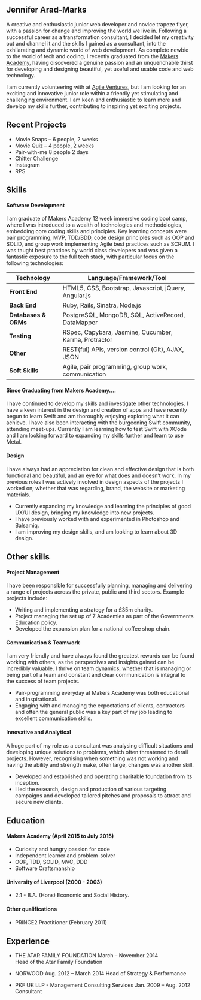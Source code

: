 ## Jennifer Arad-Marks

A creative and enthusiastic junior web developer and novice trapeze flyer, with a passion for change and improving the world we live in. Following a successful career as a transformation consultant, I decided let my creativity out and channel it and the skills I gained as a consultant, into the exhilarating and dynamic world of web development. As complete newbie to the world of tech and coding, I recently graduated from the [Makers Academy](http://www.makersacademy.com), having discovered a genuine passion and an unquenchable thirst for developing and designing beautiful, yet useful and usable code and web technology. 

I am currently volunteering with at [Agile Ventures](http://www.agileventures.org/), but I am looking for an exciting and innovative junior role within a friendly yet stimulating and challenging environment. I am keen and enthusiastic to learn more and develop my skills further, contributing to inspiring yet exciting projects.  

## Recent Projects

  -	Movie Snaps – 6 people, 2 weeks
  -	Movie Quiz – 4 people, 2 weeks
  -	Pair-with-me 8 people 2 days
  -	Chitter Challenge
  -	Instagram
  -	RPS


## Skills

#### Software Development

I am graduate of Makers Academy 12 week immersive coding boot camp, where I was introduced to a wealth of technologies and methodologies, embedding core coding skills and principles. Key learning concepts were pair programming, MVP, TDD/BDD, code design principles such as OOP and SOLID, and group work implementing Agile best practices such as SCRUM.  I was taught best practices by world class developers and was given a fantastic exposure to the full tech stack, with particular focus on the following technologies:

Technology | Language/Framework/Tool
-----------|------------------------
**Front End** | HTML5, CSS, Bootstrap, Javascript, jQuery, Angular.js
**Back End** | Ruby, Rails, Sinatra, Node.js
**Databases & ORMs** | PostgreSQL, MongoDB, SQL, ActiveRecord, DataMapper
**Testing** | RSpec, Capybara, Jasmine, Cucumber, Karma, Protractor
**Other** | REST(ful) APIs, version control (Git), AJAX, JSON
**Soft Skills** | Agile, pair programming, group work, communication


#### Since Graduating from Makers Academy….

I have continued to develop my skills and investigate other technologies. I have a keen interest in the design and creation of apps and have recently begun to learn Swift and am thoroughly enjoying exploring what it can achieve. I have also been interacting with the burgeoning Swift community, attending meet-ups. Currently I am learning how to test Swift with XCode and I am looking forward to expanding my skills further and learn to use Metal. 

#### Design

I have always had an appreciation for clean and effective design that is both functional and beautiful, and an eye for what does and doesn’t work.  In my previous roles I was actively involved in design aspects of the projects I worked on; whether that was regarding, brand, the website or marketing materials. 

  -	Currently expanding my knowledge and learning the principles of good UX/UI design, bringing my knowledge into new projects. 
  -	I have previously worked with and experimented in Photoshop and Balsamiq. 
  -	I am improving my design skills, and am looking to learn about 3D design.

## Other skills

#### Project Management

I have been responsible for successfully planning, managing and delivering a range of projects across the private, public and third sectors. Example projects include:  

  -	Writing and implementing a strategy for a £35m charity.
  -	Project managing the set up of 7 Academies as part of the Governments Education policy.
  -	Developed the expansion plan for a national coffee shop chain.

#### Communication & Teamwork

I am very friendly and have always found the greatest rewards can be found working with others, as the perspectives and insights gained can be incredibly valuable. I thrive on team dynamics, whether that is managing or being part of a team and constant and clear communication is integral to the success of team projects.

  -	Pair-programming everyday at Makers Academy was both educational and inspirational. 
  -	Engaging with and managing the expectations of clients, contractors and often the general public was a key part of my job leading to excellent communication skills.
  
#### Innovative and Analytical

A huge part of my role as a consultant was analysing difficult situations and developing unique solutions to problems, which often threatened to derail projects. However, recognising when something was not working and having the ability and strength make, often large, changes was another skill.

  -	Developed and established and operating charitable foundation from its inception. 
  -	I led the research, design and production of various targeting campaigns and developed tailored pitches and proposals to attract and secure new clients.

## Education

#### Makers Academy (April 2015 to July 2015)

  -	Curiosity and hungry passion for code
  -	Independent learner and problem-solver
  -	OOP, TDD, SOLID, MVC, DDD
  -	Software Craftsmanship

#### University of Liverpool (2000 - 2003)

  -	2:1 - B.A. (Hons) Economic and Social History.

#### Other qualifications

 - PRINCE2 Practitioner (February 2011) 


## Experience

-	THE ATAR FAMILY FOUNDATION		               March – November 2014          
  Head of the Atar Family Foundation 
  
-	NORWOOD 					                           Aug. 2012 – March 2014
  Head of Strategy & Performance	

-	PKF UK LLP - Management Consulting Services  Jan. 2009 – Aug. 2012
  Consultant  

